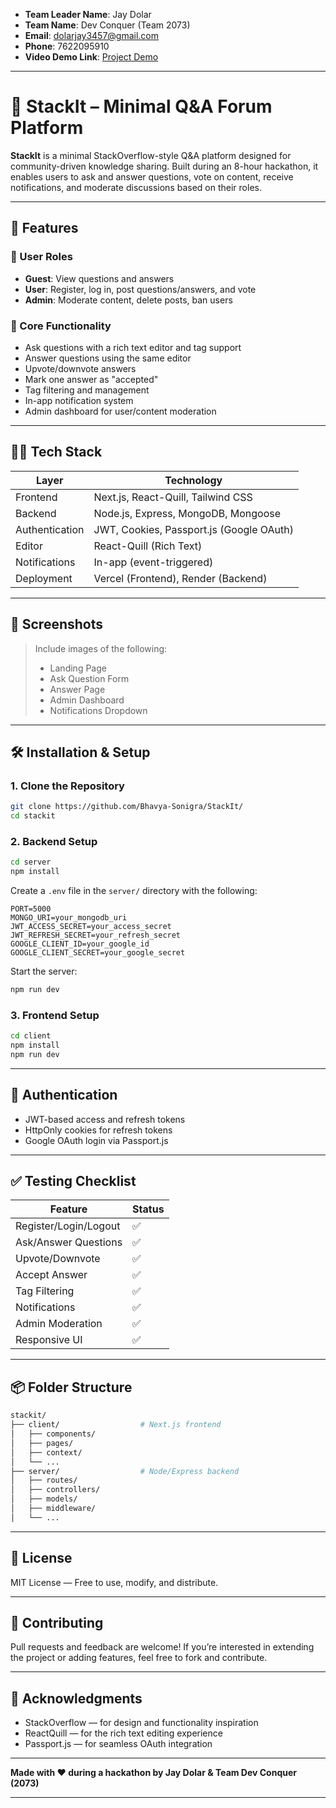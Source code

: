 - **Team Leader Name**: Jay Dolar
- **Team Name**: Dev Conquer (Team 2073)
- **Email**: [dolarjay3457@gmail.com](mailto:dolarjay3457@gmail.com)
- **Phone**: 7622095910
- **Video Demo Link**: [Project Demo](https://drive.google.com/drive/folders/1GHpGb3xBaGjGJVrqT3aUhQZJYpHmLENV?usp=sharing)

---

# 🧠 StackIt – Minimal Q\&A Forum Platform

**StackIt** is a minimal StackOverflow-style Q\&A platform designed for community-driven knowledge sharing. Built during an 8-hour hackathon, it enables users to ask and answer questions, vote on content, receive notifications, and moderate discussions based on their roles.

---

## 🚀 Features

### 👥 User Roles

* **Guest**: View questions and answers
* **User**: Register, log in, post questions/answers, and vote
* **Admin**: Moderate content, delete posts, ban users

### 📝 Core Functionality

* Ask questions with a rich text editor and tag support
* Answer questions using the same editor
* Upvote/downvote answers
* Mark one answer as "accepted"
* Tag filtering and management
* In-app notification system
* Admin dashboard for user/content moderation

---

## 🧑‍💻 Tech Stack

| Layer          | Technology                               |
| -------------- | ---------------------------------------- |
| Frontend       | Next.js, React-Quill, Tailwind CSS       |
| Backend        | Node.js, Express, MongoDB, Mongoose      |
| Authentication | JWT, Cookies, Passport.js (Google OAuth) |
| Editor         | React-Quill (Rich Text)                  |
| Notifications  | In-app (event-triggered)                 |
| Deployment     | Vercel (Frontend), Render (Backend)      |

---

## 📸 Screenshots

> Include images of the following:
>
> * Landing Page
> * Ask Question Form
> * Answer Page
> * Admin Dashboard
> * Notifications Dropdown

---

## 🛠 Installation & Setup

### 1. Clone the Repository

```bash
git clone https://github.com/Bhavya-Sonigra/StackIt/
cd stackit
```

### 2. Backend Setup

```bash
cd server
npm install
```

Create a `.env` file in the `server/` directory with the following:

```env
PORT=5000
MONGO_URI=your_mongodb_uri
JWT_ACCESS_SECRET=your_access_secret
JWT_REFRESH_SECRET=your_refresh_secret
GOOGLE_CLIENT_ID=your_google_id
GOOGLE_CLIENT_SECRET=your_google_secret
```

Start the server:

```bash
npm run dev
```

### 3. Frontend Setup

```bash
cd client
npm install
npm run dev
```

---

## 🔐 Authentication

* JWT-based access and refresh tokens
* HttpOnly cookies for refresh tokens
* Google OAuth login via Passport.js

---

## ✅ Testing Checklist

| Feature               | Status |
| --------------------- | ------ |
| Register/Login/Logout | ✅      |
| Ask/Answer Questions  | ✅      |
| Upvote/Downvote       | ✅      |
| Accept Answer         | ✅      |
| Tag Filtering         | ✅      |
| Notifications         | ✅      |
| Admin Moderation      | ✅      |
| Responsive UI         | ✅      |

---

## 📦 Folder Structure

```bash
stackit/
├── client/                  # Next.js frontend
│   ├── components/
│   ├── pages/
│   ├── context/
│   └── ...
├── server/                  # Node/Express backend
│   ├── routes/
│   ├── controllers/
│   ├── models/
│   ├── middleware/
│   └── ...
```

---

## 📄 License

MIT License — Free to use, modify, and distribute.

---

## 🤝 Contributing

Pull requests and feedback are welcome! If you’re interested in extending the project or adding features, feel free to fork and contribute.

---

## 🙌 Acknowledgments

* StackOverflow — for design and functionality inspiration
* ReactQuill — for the rich text editing experience
* Passport.js — for seamless OAuth integration

---

**Made with ❤ during a hackathon by Jay Dolar & Team Dev Conquer (2073)**

---
